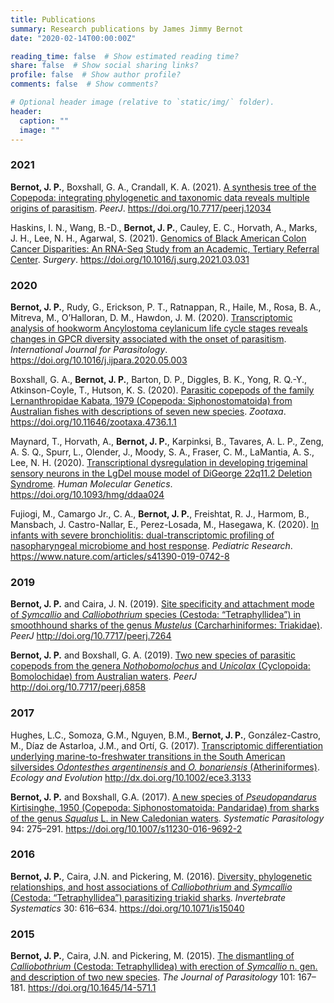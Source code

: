 ```yaml
---
title: Publications
summary: Research publications by James Jimmy Bernot
date: "2020-02-14T00:00:00Z"

reading_time: false  # Show estimated reading time?
share: false  # Show social sharing links?
profile: false  # Show author profile?
comments: false  # Show comments?

# Optional header image (relative to `static/img/` folder).
header:
  caption: ""
  image: ""
---
```


### 2021
<b>Bernot, J. P.</b>, Boxshall, G. A., Crandall, K. A. (2021). <u>A synthesis tree of the Copepoda: integrating phylogenetic and taxonomic data reveals multiple origins of parasitism</u>. <i>PeerJ</i>. https://doi.org/10.7717/peerj.12034

Haskins, I. N., Wang, B.-D., <b>Bernot, J. P.</b>, Cauley, E. C., Horvath, A., Marks, J. H., Lee, N. H., Agarwal, S. (2021). <u>Genomics of Black American Colon Cancer Disparities: An RNA-Seq Study from an Academic, Tertiary Referral Center</u>. <i>Surgery</i>. https://doi.org/10.1016/j.surg.2021.03.031

### 2020    

<b>Bernot, J. P.</b>, Rudy, G., Erickson, P. T., Ratnappan, R., Haile, M., Rosa, B. A., Mitreva, M., O’Halloran, D. M., Hawdon, J. M. (2020). <u>Transcriptomic analysis of hookworm Ancylostoma ceylanicum life cycle stages reveals changes in GPCR diversity associated with the onset of parasitism</u>. <i>International Journal for Parasitology</i>.
https://doi.org/10.1016/j.ijpara.2020.05.003

Boxshall, G. A., <b>Bernot, J. P.</b>, Barton, D. P., Diggles, B. K., Yong, R. Q.-Y., Atkinson-Coyle, T., Hutson, K. S. (2020). <u>Parasitic copepods of the family Lernanthropidae Kabata, 1979 (Copepoda: Siphonostomatoida) from Australian fishes with descriptions of seven new species</u>. <i>Zootaxa</i>. https://doi.org/10.11646/zootaxa.4736.1.1

Maynard, T., Horvath, A., <b>Bernot, J. P.</b>, Karpinksi, B., Tavares, A. L. P., Zeng, A. S. Q., Spurr, L., Olender, J., Moody, S. A., Fraser, C. M., LaMantia, A. S., Lee, N. H. (2020). <u>Transcriptional dysregulation in developing trigeminal sensory neurons in the LgDel mouse model of DiGeorge 22q11.2 Deletion Syndrome</u>. <i>Human Molecular Genetics</i>. https://doi.org/10.1093/hmg/ddaa024

Fujiogi, M., Camargo Jr., C. A., <b>Bernot, J. P.</b>, Freishtat, R. J., Harmom, B., Mansbach, J. Castro-Nallar, E., Perez-Losada, M., Hasegawa, K. (2020). <u>In infants with severe bronchiolitis: dual-transcriptomic profiling of nasopharyngeal microbiome and host response</u>. <i>Pediatric Research</i>. https://www.nature.com/articles/s41390-019-0742-8

### 2019 

<b>Bernot, J. P.</b> and Caira, J. N. (2019). <u>Site specificity and attachment mode of <i>Symcallio</i> and <i>Calliobothrium</i> species (Cestoda: “Tetraphyllidea”) in smoothhound sharks of the genus <i>Mustelus</i> (Carcharhiniformes: Triakidae)</u>. <i>PeerJ</i> http://doi.org/10.7717/peerj.7264

<b>Bernot, J. P.</b> and Boxshall, G. A. (2019). <u>Two new species of parasitic copepods from the genera <i>Nothobomolochus</i> and <i>Unicolax</i> (Cyclopoida: Bomolochidae)  from Australian waters</u>. <i>PeerJ</i> http://doi.org/10.7717/peerj.6858

### 2017

Hughes, L.C., Somoza, G.M., Nguyen, B.M., <b>Bernot, J. P.</b>, González-Castro, M., Díaz de Astarloa, J.M., and Ortí, G. (2017). <u>Transcriptomic differentiation underlying marine-to-freshwater transitions in the South American silversides <i>Odontesthes argentinensis</i> and <i>O. bonariensis</i> (Atheriniformes)</u>. <i>Ecology and Evolution</i> http://dx.doi.org/10.1002/ece3.3133

<b>Bernot, J. P.</b> and Boxshall, G.A. (2017). <u>A new species of <i>Pseudopandarus</i> Kirtisinghe, 1950 (Copepoda: Siphonostomatoida: Pandaridae) from sharks of the genus <i>Squalus</i> L. in New Caledonian waters</u>. <i>Systematic Parasitology</i> 94: 275–291. https://doi.org/10.1007/s11230-016-9692-2

### 2016

<b>Bernot, J. P.</b>, Caira, J.N. and Pickering, M. (2016). <u>Diversity, phylogenetic relationships, and host associations of <i>Calliobothrium</i> and <i>Symcallio</i> (Cestoda: “Tetraphyllidea”) parasitizing triakid sharks</u>. <i>Invertebrate Systematics</i> 30: 616–634. https://doi.org/10.1071/is15040

### 2015
<b>Bernot, J. P.</b>, Caira, J.N. and Pickering, M. (2015). <u>The dismantling of <i>Calliobothrium</i> (Cestoda: Tetraphyllidea) with erection of <i>Symcallio</i> n. gen. and description of two new species</u>. <i>The Journal of Parasitology</i> 101: 167–181. https://doi.org/10.1645/14-571.1

